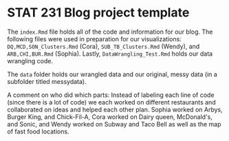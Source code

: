 # STAT 231 Blog project template

The `index.Rmd` file holds all of the code and information for our blog. The following files were used in preparation for our visualizations: `DQ,MCD,SON_Clusters.Rmd` (Cora), `SUB_TB_Clusters.Rmd` (Wendy), and `ARB,CHI,BUR.Rmd` (Sophia). Lastly, `DataWrangling_Test.Rmd` holds our data wrangling code. 

The `data` folder holds our wrangled data and our original, messy data (in a subfolder titled messydata).

A comment on who did which parts: Instead of labeling each line of code (since there is a lot of code) we each worked on different restaurants and collaborated on ideas and helped each other plan. Sophia worked on Arbys, Burger King, and Chick-Fil-A, Cora worked on Dairy queen, McDonald's, and Sonic, and Wendy worked on Subway and Taco Bell as well as the map of fast food locations.
